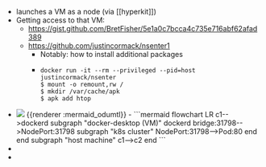 - launches a VM as a node (via [[hyperkit]])
- Getting access to that VM:
	- https://gist.github.com/BretFisher/5e1a0c7bcca4c735e716abf62afad389
	- https://github.com/justincormack/nsenter1
		- Notably: how to install additional packages
		- ```console
		  docker run -it --rm --privileged --pid=host justincormack/nsenter
		  $ mount -o remount,rw /
		  $ mkdir /var/cache/apk
		  $ apk add htop
		  ```
- <img src="http://localhost:3000/img/ICBmbG93Y2hhcnQgTFIKICAgIGMxLS0-ZG9ja2VyZAogICAgc3ViZ3JhcGggImRvY2tlci1kZXNrdG9wIChWTSkiCiAgICAgIGRvY2tlcmQKICAgICAgYnJpZGdlOjMxNzk4LS0-Tm9kZVBvcnQ6MzE3OTgKICAgICAgc3ViZ3JhcGggIms4cyBjbHVzdGVyIgogICAgICBOb2RlUG9ydDozMTc5OC0tPlBvZDo4MAogICAgICBlbmQKICAgIGVuZAogICAgc3ViZ3JhcGggImhvc3QgbWFjaGluZSIKICAgIGMxLS0-YzIKICAgIGVuZAo" />
  {{renderer :mermaid_odumtl}}
	- ```mermaid 
	  flowchart LR
	      c1-->dockerd
	      subgraph "docker-desktop (VM)"
	        dockerd
	        bridge:31798-->NodePort:31798
	        subgraph "k8s cluster"
	        NodePort:31798-->Pod:80
	        end
	      end
	      subgraph "host machine"
	      c1-->c2
	      end
	  ```
-
-